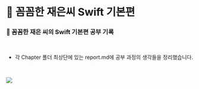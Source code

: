 # 📘 꼼꼼한 재은씨 Swift 기본편

### 🤩 꼼꼼한 재은 씨의 Swift 기본편 공부 기록

<br/>

- 각 Chapter 폴더 최상단에 있는 report.md에 공부 과정의 생각들을 정리했습니다.

<br/>

![](https://images.velog.io/images/jayb/post/af56d146-7f71-4daf-ad46-bde6e46179a6/800x0.jpeg)

<br/>